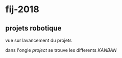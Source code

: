 # fij-2018
## projets robotique
vue sur lavancement du projets 

dans l'ongle *project* se trouve les differents *KANBAN*
